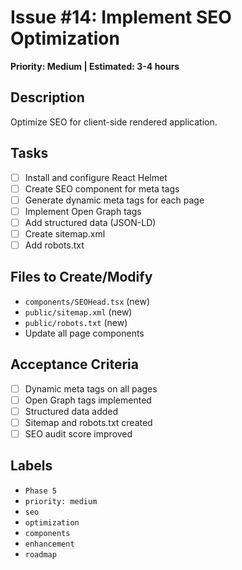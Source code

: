 # Issue #14: Implement SEO Optimization

**Priority: Medium | Estimated: 3-4 hours**

## Description
Optimize SEO for client-side rendered application.

## Tasks
- [ ] Install and configure React Helmet
- [ ] Create SEO component for meta tags
- [ ] Generate dynamic meta tags for each page
- [ ] Implement Open Graph tags
- [ ] Add structured data (JSON-LD)
- [ ] Create sitemap.xml
- [ ] Add robots.txt

## Files to Create/Modify
- `components/SEOHead.tsx` (new)
- `public/sitemap.xml` (new)
- `public/robots.txt` (new)
- Update all page components

## Acceptance Criteria
- [ ] Dynamic meta tags on all pages
- [ ] Open Graph tags implemented
- [ ] Structured data added
- [ ] Sitemap and robots.txt created
- [ ] SEO audit score improved

## Labels
- `Phase 5`
- `priority: medium`
- `seo`
- `optimization`
- `components`
- `enhancement`
- `roadmap` 
